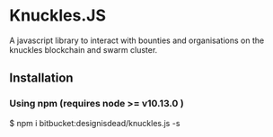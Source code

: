 # Knuckles.JS 

A javascript library to interact with bounties and organisations on the knuckles blockchain and swarm cluster. 

## Installation 

### Using npm (requires node >= v10.13.0 )

$ npm i bitbucket:designisdead/knuckles.js -s
